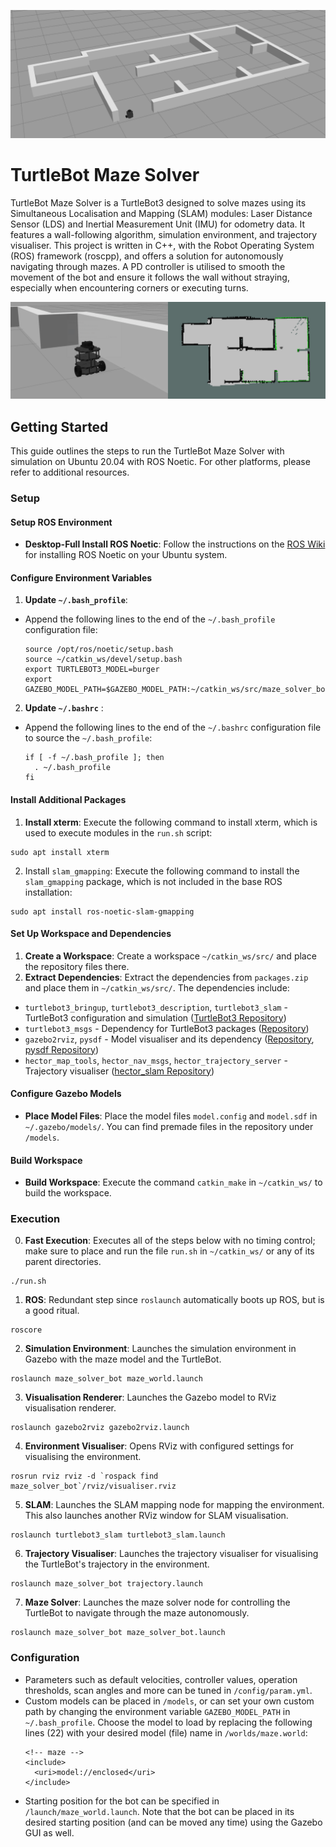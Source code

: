 ![maze](demo/maze.png)

# TurtleBot Maze Solver

TurtleBot Maze Solver is a TurtleBot3 designed to solve mazes using its Simultaneous Localisation and Mapping (SLAM) modules: Laser Distance Sensor (LDS) and Inertial Measurement Unit (IMU) for odometry data. It features a wall-following algorithm, simulation environment, and trajectory visualiser. This project is written in C++, with the Robot Operating System (ROS) framework (roscpp), and offers a solution for autonomously navigating through mazes. A PD controller is utilised to smooth the movement of the bot and ensure it follows the wall without straying, especially when encountering corners or executing turns.

![bot-slam](demo/bot-slam.png)

## Getting Started

This guide outlines the steps to run the TurtleBot Maze Solver with simulation on Ubuntu 20.04 with ROS Noetic. For other platforms, please refer to additional resources.

### Setup

#### Setup ROS Environment

- **Desktop-Full Install ROS Noetic**: Follow the instructions on the [ROS Wiki](http://wiki.ros.org/noetic/Installation/Ubuntu) for installing ROS Noetic on  your Ubuntu system.

#### Configure Environment Variables

1. **Update `~/.bash_profile`**:

- Append the following lines to the end of the `~/.bash_profile` configuration file:
  ```
  source /opt/ros/noetic/setup.bash
  source ~/catkin_ws/devel/setup.bash
  export TURTLEBOT3_MODEL=burger
  export GAZEBO_MODEL_PATH=$GAZEBO_MODEL_PATH:~/catkin_ws/src/maze_solver_bot/models
  ```

2. **Update `~/.bashrc`** :

- Append the following lines to the end of the `~/.bashrc` configuration file to source the `~/.bash_profile`:
  ```
  if [ -f ~/.bash_profile ]; then
    . ~/.bash_profile
  fi
  ```

#### Install Additional Packages

1. **Install xterm**: Execute the following command to install xterm, which is used to execute modules in the `run.sh` script:
  ```
  sudo apt install xterm
  ```

2. Install `slam_gmapping`: Execute the following command to install the `slam_gmapping` package, which is not included in the base ROS installation:
  ```
  sudo apt install ros-noetic-slam-gmapping
  ```

#### Set Up Workspace and Dependencies

1. **Create a Workspace**: Create a workspace `~/catkin_ws/src/` and place the repository files there.
2. **Extract Dependencies**: Extract the dependencies from `packages.zip` and place them in `~/catkin_ws/src/`. The dependencies include:

- `turtlebot3_bringup`, `turtlebot3_description`, `turtlebot3_slam` - TurtleBot3 configuration and simulation ([TurtleBot3 Repository](https://github.com/ROBOTIS-GIT/turtlebot3))
- `turtlebot3_msgs` - Dependency for TurtleBot3 packages ([Repository](https://github.com/ROBOTIS-GIT/turtlebot3_msgs))
- `gazebo2rviz`, `pysdf` - Model visualiser and its dependency ([Repository](https://github.com/andreasBihlmaier/gazebo2rviz), [pysdf Repository](https://github.com/andreasBihlmaier/pysdf))
- `hector_map_tools`, `hector_nav_msgs`, `hector_trajectory_server` - Trajectory visualiser ([hector_slam Repository](https://github.com/tu-darmstadt-ros-pkg/hector_slam))

#### Configure Gazebo Models

- **Place Model Files**: Place the model files  `model.config` and `model.sdf` in `~/.gazebo/models/`. You can find premade files in the repository under `/models`.

#### Build Workspace

- **Build Workspace**: Execute the command `catkin_make` in `~/catkin_ws/` to build the workspace.

### Execution

0. **Fast Execution**: Executes all of the steps below with no timing control; make sure to place and run the file `run.sh` in `~/catkin_ws/` or any of its parent directories.
  ```
  ./run.sh
  ```

1. **ROS**: Redundant step since `roslaunch` automatically boots up ROS, but is a good ritual.
  ```
  roscore
  ```

2. **Simulation Environment**: Launches the simulation environment in Gazebo with the maze model and the TurtleBot.
  ```
  roslaunch maze_solver_bot maze_world.launch
  ```

3. **Visualisation Renderer**: Launches the Gazebo model to RViz visualisation renderer.
  ```
  roslaunch gazebo2rviz gazebo2rviz.launch
  ```

4. **Environment Visualiser**: Opens RViz with configured settings for visualising the environment.
  ```
  rosrun rviz rviz -d `rospack find maze_solver_bot`/rviz/visualiser.rviz
  ```

5. **SLAM**: Launches the SLAM mapping node for mapping the environment. This also launches another RViz window for SLAM visualisation.
  ```
  roslaunch turtlebot3_slam turtlebot3_slam.launch
  ```

6. **Trajectory Visualiser**: Launches the trajectory visualiser for visualising the TurtleBot's trajectory in the environment.
  ```
  roslaunch maze_solver_bot trajectory.launch
  ```

7. **Maze Solver**: Launches the maze solver node for controlling the TurtleBot to navigate through the maze autonomously.
  ```
  roslaunch maze_solver_bot maze_solver_bot.launch
  ```

### Configuration

- Parameters such as default velocities, controller values, operation thresholds, scan angles and more can be tuned in `/config/param.yml`.
- Custom models can be placed in `/models`, or can set your own custom path by changing the environment variable `GAZEBO_MODEL_PATH` in `~/.bash_profile`. Choose the model to load by replacing the following lines (22) with your desired model (file) name in `/worlds/maze.world`:
  ```
  <!-- maze -->
  <include>
    <uri>model://enclosed</uri>
  </include>
  ```
- Starting position for the bot can be specified in `/launch/maze_world.launch`. Note that the bot can be placed in its desired starting position (and can be moved any time) using the Gazebo GUI as well.
